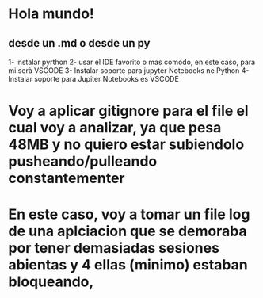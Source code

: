 # Hola mundo!
## desde un .md o desde un py

1- instalar pyrthon
2- usar el IDE favorito o mas comodo, en este caso, para mi serà VSCODE
3- Instalar soporte para jupyter Notebooks ne Python
4- Instalar soporte para Jupiter Notebooks es VSCODE

# Voy a aplicar gitignore para el file el cual voy a analizar, ya que pesa 48MB y no quiero estar subiendolo pusheando/pulleando constantementer

# En este caso, voy a tomar un file log de una aplciacion que se demoraba por tener demasiadas sesiones abientas y 4 ellas (minimo) estaban bloqueando,


